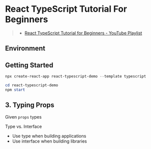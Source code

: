 # React TypeScript Tutorial For Beginners

> * [React TypeScript Tutorial for Beginners - YouTube Playlist](https://www.youtube.com/playlist?list=PLC3y8-rFHvwi1AXijGTKM0BKtHzVC-LSK)

## Environment

## Getting Started

```powershell
npx create-react-app react-typescript-demo --template typescript

cd react-typescript-demo
npm start
```

## 3. Typing Props

Given `props` types

Type vs. Interface

* Use type when building applications
* Use interface when building libraries

